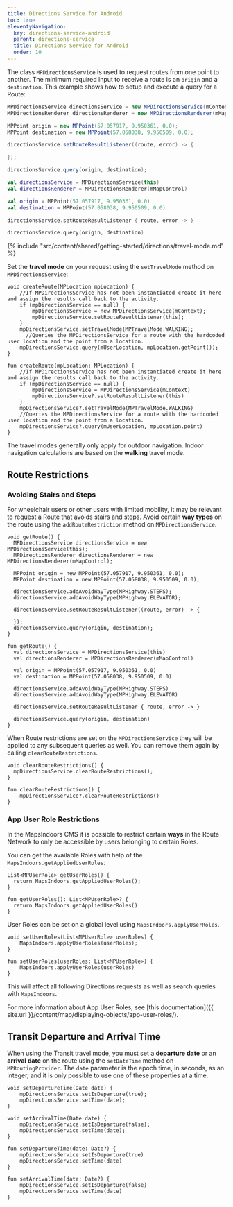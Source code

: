 ```yaml
---
title: Directions Service for Android
toc: true
eleventyNavigation:
  key: directions-service-android
  parent: directions-service
  title: Directions Service for Android
  order: 10
---
```


The class `MPDirectionsService` is used to request routes from one point to another. The minimum required input to receive a route is an `origin` and a `destination`.
This example shows how to setup and execute a query for a Route:

<mi-tabs>
<mi-tab label="Java" tab-for="java"></mi-tab>
<mi-tab label="Kotlin" tab-for="kotlin"></mi-tab>
<mi-tab-panel id="java">

```java
MPDirectionsService directionsService = new MPDirectionsService(mContext);
MPDirectionsRenderer directionsRenderer = new MPDirectionsRenderer(mMapControl);

MPPoint origin = new MPPoint(57.057917, 9.950361, 0.0);
MPPoint destination = new MPPoint(57.058038, 9.950509, 0.0);

directionsService.setRouteResultListener((route, error) -> {

});

directionsService.query(origin, destination);
```

</mi-tab-panel>
<mi-tab-panel id="kotlin">

```kotlin
val directionsService = MPDirectionsService(this)
val directionsRenderer = MPDirectionsRenderer(mMapControl)

val origin = MPPoint(57.057917, 9.950361, 0.0)
val destination = MPPoint(57.058038, 9.950509, 0.0)

directionsService.setRouteResultListener { route, error -> }

directionsService.query(origin, destination)
```

</mi-tab-panel>
</mi-tabs>

<!-- Travel-mode -->
{% include "src/content/shared/getting-started/directions/travel-mode.md" %}

Set the **travel mode** on your request using the `setTravelMode` method on `MPDirectionsService`:

<mi-tabs>
<mi-tab label="Java" tab-for="java"></mi-tab>
<mi-tab label="Kotlin" tab-for="kotlin"></mi-tab>
<mi-tab-panel id="java">

```java/6
void createRoute(MPLocation mpLocation) {
    //If MPDirectionsService has not been instantiated create it here and assign the results call back to the activity.
    if (mpDirectionsService == null) {
        mpDirectionsService = new MPDirectionsService(mContext);
        mpDirectionsService.setRouteResultListener(this);
    }
    mpDirectionsService.setTravelMode(MPTravelMode.WALKING);
      //Queries the MPDirectionsService for a route with the hardcoded user location and the point from a location.
    mpDirectionsService.query(mUserLocation, mpLocation.getPoint());
}
```

</mi-tab-panel>
<mi-tab-panel id="kotlin">

```kotlin/6
fun createRoute(mpLocation: MPLocation) {
    //If MPDirectionsService has not been instantiated create it here and assign the results call back to the activity.
    if (mpDirectionsService == null) {
        mpDirectionsService = MPDirectionsService(mContext)
        mpDirectionsService?.setRouteResultListener(this)
    }
    mpDirectionsService?.setTravelMode(MPTravelMode.WALKING)
    //Queries the MPDirectionsService for a route with the hardcoded user location and the point from a location.
    mpDirectionsService?.query(mUserLocation, mpLocation.point)
}
```

</mi-tab-panel>
</mi-tabs>

The travel modes generally only apply for outdoor navigation. Indoor navigation calculations are based on the **walking** travel mode.

## Route Restrictions

### Avoiding Stairs and Steps

For wheelchair users or other users with limited mobility, it may be relevant to request a Route that avoids stairs and steps. Avoid certain **way types** on the route using the `addRouteRestriction` method on `MPDirectionsService`.

<mi-tabs>
<mi-tab label="Java" tab-for="java"></mi-tab>
<mi-tab label="Kotlin" tab-for="kotlin"></mi-tab>
<mi-tab-panel id="java">

```java/7-8
void getRoute() {
  MPDirectionsService directionsService = new MPDirectionsService(this);
  MPDirectionsRenderer directionsRenderer = new MPDirectionsRenderer(mMapControl);

  MPPoint origin = new MPPoint(57.057917, 9.950361, 0.0);
  MPPoint destination = new MPPoint(57.058038, 9.950509, 0.0);

  directionsService.addAvoidWayType(MPHighway.STEPS);
  directionsService.addAvoidWayType(MPHighway.ELEVATOR);

  directionsService.setRouteResultListener((route, error) -> {

  });
  directionsService.query(origin, destination);
}
```

</mi-tab-panel>
<mi-tab-panel id="kotlin">

```kotlin/7-8
fun getRoute() {
  val directionsService = MPDirectionsService(this)
  val directionsRenderer = MPDirectionsRenderer(mMapControl)

  val origin = MPPoint(57.057917, 9.950361, 0.0)
  val destination = MPPoint(57.058038, 9.950509, 0.0)

  directionsService.addAvoidWayType(MPHighway.STEPS)
  directionsService.addAvoidWayType(MPHighway.ELEVATOR)

  directionsService.setRouteResultListener { route, error -> }

  directionsService.query(origin, destination)
}
```

</mi-tab-panel>
</mi-tabs>

When Route restrictions are set on the `MPDirectionsService` they will be applied to any subsequent queries as well. You can remove them again by calling `clearRouteRestrictions`.

<mi-tabs>
<mi-tab label="Java" tab-for="java"></mi-tab>
<mi-tab label="Kotlin" tab-for="kotlin"></mi-tab>
<mi-tab-panel id="java">

```java/1
void clearRouteRestrictions() {
  mpDirectionsService.clearRouteRestrictions();
}
```

</mi-tab-panel>
<mi-tab-panel id="kotlin">

```kotlin/1
fun clearRouteRestrictions() {
    mpDirectionsService?.clearRouteRestrictions()
}
```

</mi-tab-panel>
</mi-tabs>

### App User Role Restrictions

In the MapsIndoors CMS it is possible to restrict certain **ways** in the Route Network to only be accessible by users belonging to certain Roles.

You can get the available Roles with help of the `MapsIndoors.getAppliedUserRoles`:

<mi-tabs>
<mi-tab label="Java" tab-for="java"></mi-tab>
<mi-tab label="Kotlin" tab-for="kotlin"></mi-tab>
<mi-tab-panel id="java">

```java/1
List<MPUserRole> getUserRoles() {
  return MapsIndoors.getAppliedUserRoles();
}
```

</mi-tab-panel>
<mi-tab-panel id="kotlin">

```kotlin/1
fun getUserRoles(): List<MPUserRole>? {
  return MapsIndoors.getAppliedUserRoles()
}
```

</mi-tab-panel>
</mi-tabs>

User Roles can be set on a global level using `MapsIndoors.applyUserRoles`.

<mi-tabs>
<mi-tab label="Java" tab-for="java"></mi-tab>
<mi-tab label="Kotlin" tab-for="kotlin"></mi-tab>
<mi-tab-panel id="java">

```java/1
void setUserRoles(List<MPUserRole> userRoles) {
    MapsIndoors.applyUserRoles(userRoles);
}
```

</mi-tab-panel>
<mi-tab-panel id="kotlin">

```kotlin/1
fun setUserRoles(userRoles: List<MPUserRole>) {
    MapsIndoors.applyUserRoles(userRoles)
}
```

</mi-tab-panel>
</mi-tabs>

This will affect all following Directions requests as well as search queries with `MapsIndoors`.

For more information about App User Roles, see [this documentation]({{ site.url }}/content/map/displaying-objects/app-user-roles/).

## Transit Departure and Arrival Time

When using the Transit travel mode, you must set a **departure date** or an **arrival date** on the route using the `setDateTime` method on `MPRoutingProvider`. The `date` parameter is the epoch time, in seconds, as an integer, and it is only possible to use one of these properties at a time.

<mi-tabs>
<mi-tab label="Java" tab-for="java"></mi-tab>
<mi-tab label="Kotlin" tab-for="kotlin"></mi-tab>
<mi-tab-panel id="java">

```java/1-2,6-7
void setDepartureTime(Date date) {
    mpDirectionsService.setIsDeparture(true);
    mpDirectionsService.setTime(date);
}

void setArrivalTime(Date date) {
    mpDirectionsService.setIsDeparture(false);
    mpDirectionsService.setTime(date);
}
```

</mi-tab-panel>
<mi-tab-panel id="kotlin">

```kotlin/1-2,6-7
fun setDepartureTime(date: Date?) {
    mpDirectionsService.setIsDeparture(true)
    mpDirectionsService.setTime(date)
}

fun setArrivalTime(date: Date?) {
    mpDirectionsService.setIsDeparture(false)
    mpDirectionsService.setTime(date)
}
```

</mi-tab-panel>
</mi-tabs>
